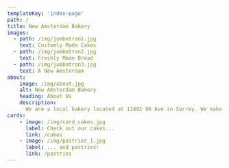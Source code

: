 ```yaml
---
templateKey: 'index-page'
path: /
title: New Amsterdam Bakery
images: 
  - path: /img/jumbotron1.jpg
    text: Customly Made Cakes
  - path: /img/jumbotron2.jpg
    text: Freshly Made Bread
  - path: /img/jumbotron3.jpg
    text: A New Amsterdam
about: 
    image: /img/about.jpg
    alt: New Amsterdam Bakery
    heading: About Us
    description:
      We are a local bakery located at 12892 96 Ave in Surrey. We make very good cakes, bread, and pastries.
cards:
    - image: /img/card_cakes.jpg
      label: Check out our cakes...
      link: /cakes
    - image: /img/pastries_1.jpg
      label: ... and pastries!
      link: /pastries
---
```

